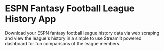 # ESPN Fantasy Football League History App

Download your ESPN fantasy football league history data via web scraping and view
the league's history in a simple to use Streamlit powered dashboard for fun comparisons 
of the league members.

